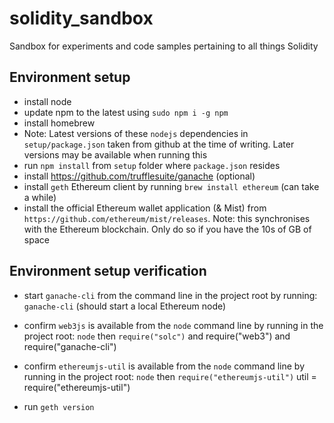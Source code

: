 # solidity_sandbox
Sandbox for experiments and code samples pertaining to all things Solidity

## Environment setup
- install node
- update npm to the latest using `sudo npm i -g npm`
- install homebrew
- Note: Latest versions of these `nodejs` dependencies in `setup/package.json` taken from github at the time of writing. Later versions may be available when running this
- run `npm install` from `setup` folder where `package.json` resides
- install https://github.com/trufflesuite/ganache (optional)
- install `geth` Ethereum client by running `brew install ethereum` (can take a while)
- install the official Ethereum wallet application (& Mist) from `https://github.com/ethereum/mist/releases`. Note: this synchronises with the Ethereum blockchain. Only do so if you have the 10s of GB of space


## Environment setup verification
- start `ganache-cli` from the command line in the project root by running: `ganache-cli` (should start a local Ethereum node)
- confirm `web3js` is available from the `node` command line by running in the project root: `node` then `require("solc")` and require("web3") and require("ganache-cli")
- confirm `ethereumjs-util` is available from the `node` command line by running in the project root: `node` then `require("ethereumjs-util")`
util = require("ethereumjs-util")

- run `geth version`